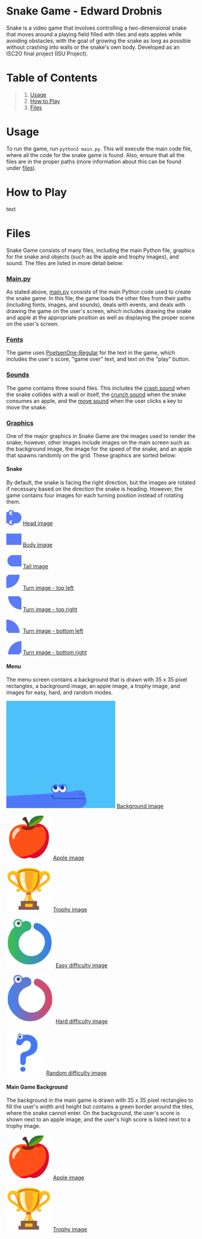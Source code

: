 # Snake Game - Edward Drobnis
Snake is a video game that involves controlling a two-dimensional snake that moves around a playing field filled with tiles and eats apples while avoiding obstacles, with the goal of growing the snake as long as possible without crashing into walls or the snake's own body. Developed as an ISC2O final project (ISU Project).

# Table of Contents
> 1. [Usage](#Usage)
> 2. [How to Play](#How-to-Play)
> 3. [Files](#Files)

# Usage
To run the game, run `python3 main.py`. This will execute the main code file, where all the code for the snake game is found. Also, ensure that all the files are in the proper paths (more information about this can be found under [files](#Files)).

# How to Play
text

# Files
Snake Game consists of many files, including the main Python file, graphics for the snake and objects (such as the apple and trophy images), and sound. The files are listed in more detail below:

### [Main.py](./main.py)
As stated above, [main.py](./main.py) consists of the main Python code used to create the snake game. In this file, the game loads the other files from their paths (including fonts, images, and sounds), deals with events, and deals with drawing the game on the user's screen, which includes drawing the snake and apple at the appropriate position as well as displaying the proper scene on the user's screen.

### [Fonts](./Font)
The game uses [PoetsenOne-Regular](./Font/PoetsenOne-Regular.ttf) for the text in the game, which includes the user's score, "game over" text, and text on the "play" button.

### [Sounds](./Sounds)
The game contains three sound files. This includes the [crash sound](./Sounds/crash.mp3) when the snake collides with a wall or itself, the [crunch sound](./Sounds/crunch.mp3) when the snake consumes an apple, and the [move sound](./Sounds/move.mp3) when the user clicks a key to move the snake.

### [Graphics](./Graphics)
One of the major graphics in Snake Game are the images used to render the snake; however, other images include images on the main screen such as the background image, the image for the speed of the snake, and an apple that spawns randomly on the grid. These graphics are sorted below:

#### Snake 
By default, the snake is facing the right direction, but the images are rotated if necessary based on the direction the snake is heading. However, the game contains four images for each turning position instead of rotating them.

![Head image](./Graphics/head_right.png) [Head image](./Graphics/head_right.png)

![Body image](./Graphics/body_horizontal.png) [Body image](./Graphics/body_horizontal.png)

![Tail image](./Graphics/tail_left.png) [Tail image](./Graphics/tail_left.png)

![Turn image - top left](./Graphics/turn_top_left.png) [Turn image - top left](./Graphics/turn_top_left.png)

![Turn image - top right](./Graphics/turn_top_right.png) [Turn image - top right](./Graphics/turn_top_right.png)

![Turn image - bottom left](./Graphics/turn_bottom_left.png) [Turn image - bottom left](./Graphics/turn_bottom_left.png)

![Turn image - bottom right](./Graphics/turn_bottom_right.png) [Turn image - bottom right](./Graphics/turn_bottom_right.png)

#### Menu
The menu screen contains a background that is drawn with 35 x 35 pixel rectangles, a background image, an apple image, a trophy image, and images for easy, hard, and random modes.

![Background image](./Graphics/background.jpg) [Background image](./Graphics/background.jpg) 

![Apple image](./Graphics/apple.png) [Apple image](./Graphics/apple.png)

![Trophy image](./Graphics/trophy.png) [Trophy image](./Graphics/trophy.png)

![Easy difficulty image](./Graphics/easy_difficulty.png) [Easy difficulty image](./Graphics/easy_difficulty.png)

![Hard difficulty image](./Graphics/hard_difficulty.png) [Hard difficulty image](./Graphics/hard_difficulty.png)

![Random difficulty image](./Graphics/random_difficulty.png) [Random difficulty image](./Graphics/random_difficulty.png)

#### Main Game Background
The background in the main game is drawn with 35 x 35 pixel rectangles to fill the user's width and height but contains a green border around the tiles, where the snake cannot enter. On the background, the user's score is shown next to an apple image, and the user's high score is listed next to a trophy image.

![Apple image](./Graphics/apple.png) [Apple image](./Graphics/apple.png)

![Trophy image](./Graphics/trophy.png) [Trophy image](./Graphics/trophy.png)